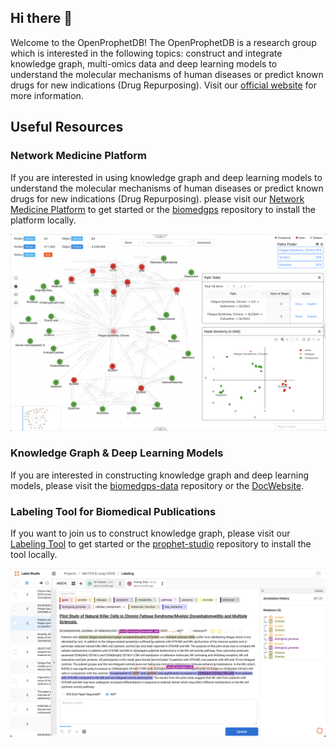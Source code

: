 ## Hi there 👋

Welcome to the OpenProphetDB! The OpenProphetDB is a research group which is interested in the following topics: construct and integrate knowledge graph, multi-omics data and deep learning models to understand the molecular mechanisms of human diseases or predict known drugs for new indications (Drug Repurposing).  Visit our [official website](https://prophetdb.org) for more information.

## Useful Resources

### Network Medicine Platform

If you are interested in using knowledge graph and deep learning models to understand the molecular mechanisms of human diseases or predict known drugs for new indications (Drug Repurposing). please visit our [Network Medicine Platform](https://drugs.3steps.cn/) to get started or the [biomedgps](https://github.com/open-prophetdb/biomedgps) repository to install the platform locally.

<a href="https://drugs.3steps.cn/" target="_blank"><img src="./assets/biomedgps.png"/></a>

### Knowledge Graph & Deep Learning Models

If you are interested in constructing knowledge graph and deep learning models, please visit the [biomedgps-data](https://github.com/open-prophetdb/biomedgps-data) repository or the [DocWebsite](https://open-prophetdb.github.io/biomedgps-data/).

### Labeling Tool for Biomedical Publications

If you want to join us to construct knowledge graph, please visit our [Labeling Tool](https://prophet-studio.3steps.cn/) to get started or the [prophet-studio](https://github.com/open-prophetdb/prophet-studio) repository to install the tool locally.

<a href="https://prophet-studio.3steps.cn/" target="_blank"><img src="./assets/labeling-tool.png"/></a>

<!--

**Here are some ideas to get you started:**

🙋‍♀️ A short introduction - what is your organization all about?
🌈 Contribution guidelines - how can the community get involved?
👩‍💻 Useful resources - where can the community find your docs? Is there anything else the community should know?
🍿 Fun facts - what does your team eat for breakfast?
🧙 Remember, you can do mighty things with the power of [Markdown](https://docs.github.com/github/writing-on-github/getting-started-with-writing-and-formatting-on-github/basic-writing-and-formatting-syntax)
-->
